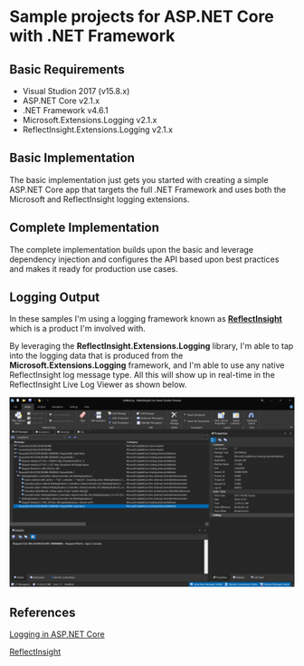 # Sample projects for ASP.NET Core with .NET Framework

## Basic Requirements
- Visual Studion 2017 (v15.8.x)
- ASP.NET Core v2.1.x
- .NET Framework v4.6.1
- Microsoft.Extensions.Logging v2.1.x
- ReflectInsight.Extensions.Logging v2.1.x

## Basic Implementation

The basic implementation just gets you started with creating a simple ASP.NET Core app that targets the full .NET Framework and uses both the Microsoft and ReflectInsight logging extensions.

## Complete Implementation

The complete implementation builds upon the basic and leverage dependency injection and configures the API based upon best practices and makes it ready for production use cases.

## Logging Output

In these samples I'm using a logging framework known as [**ReflectInsight**](http://reflectinsight.com) which is a product I'm involved with. 

By leveraging the **ReflectInsight.Extensions.Logging** library, I'm able to tap into the logging data that is produced from the **Microsoft.Extensions.Logging** framework, and I'm able to use any native ReflectInsight log message type. All this will show up in real-time in the ReflectInsight Live Log Viewer as shown below.

![](https://github.com/calloncampbell/AspNetCore-FullFramework/raw/master/screenshots/ReflectInsight-Viewer.png)

## References

[Logging in ASP.NET Core](https://docs.microsoft.com/en-ca/aspnet/core/fundamentals/logging/?view=aspnetcore-2.1#how-to-create-logs)

[ReflectInsight](http://reflectinsight.com)